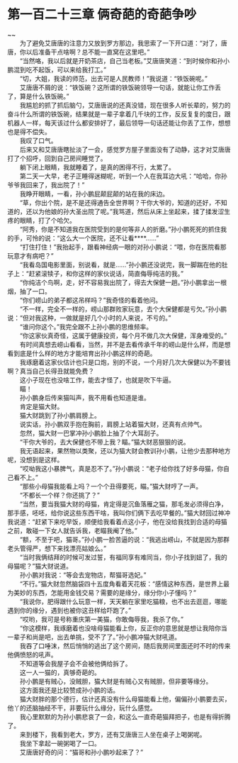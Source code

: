 # 第一百二十三章 俩奇葩的奇葩争吵

~~
            <br>　　为了避免艾唐唐的注意力又放到罗方那边，我思索了一下开口道：“对了，唐唐，你以后准备干点啥啊？总不能一直窝在这里吧。”<br>　　“当然咯，我以后就是开奶茶店，自己当老板。”艾唐唐笑道：“到时候你和孙小鹏混到吃不起饭，可以来给我打工。”<br>　　“切，大姐，我读的师范，出去可是人民教师！”我说道：“铁饭碗呢。”<br>　　艾唐唐不屑的说：“铁饭碗？这所谓的铁饭碗领导一句话，就能让你工作丢了，算是什么铁饭碗。”<br>　　我尴尬的抓了抓后脑勺，艾唐唐说的还真没错，现在很多人听长辈的，努力的奋斗什么所谓的铁饭碗，结果就是一辈子拿着几千块的工作，反反复复的度日，跟机器人一样，每天该过什么都安排好了，最后领导一句话还能让你丢了工作，想想也是得不偿失。<br>　　我叹了口气。<br>　　后来又和艾唐唐瞎扯淡了一会，感觉罗方屋子里面没有了动静，这才对艾唐唐打了个招呼，回到自己房间睡觉了。<br>　　躺下闭上眼睛，我就睡着了，是真的困得不行，太累了。<br>　　第二天一大早，老子正睡得迷糊呢，听到一个人在我耳边大吼：“哈哈，你孙爷爷我回来了，我出院了！”<br>　　我睁开眼睛，一看，孙小鹏屁颠屁颠的站在我的床边。<br>　　“草，你出个院，是不是还得通告全世界啊？干你大爷的，知道的还好，不知道的，还以为他娘的孙大圣出院了呢。”我骂道，然后从床上坐起来，揉了揉发涩生疼的眼睛，打了个哈欠。<br>　　“阿秀，你是不知道我在医院受到的是何等非人的折磨。”孙小鹏死死的抓住我的手，可怜的说：“这么大一个医院，还不让看****……”<br>　　“打住打住！”我抬起手，跟看神经病一眼的对孙小鹏说：“喂，你在医院看那玩意才有病吧？”<br>　　“我看岛国电影里面，别说看，就是……”孙小鹏还没说完，我一脚踹在他的肚子上：“赶紧滚犊子，和你这样的家伙说话，简直侮辱纯洁的我。”<br>　　“你纯洁个鸟啊，走，好不容易我出院了，得去大保健一趟。”孙小鹏拿出一根烟，抽了一口。<br>　　“你们崂山的弟子都这吊样吗？”我奇怪的看着他问。<br>　　“不一样，完全不一样的，崂山那群败家玩意，去个大保健都是亏欠。”孙小鹏说：“但对我这种，一做就是好几个小时的人来说，不亏的。”<br>　　“谁问你这个。”我完全跟不上孙小鹏的思维频率。<br>　　“你这家伙真奇怪，这属于健康投资，每个月不做几次大保健，浑身难受的。”<br>　　有时间真想去崂山看看，当然，并不是去看传承千年的崂山是什么样，而是想看到底是什么样的地方才能培育出孙小鹏这样的奇葩。<br>　　我琢磨着这家伙估计也只是口炮，别的不说，一个月好几次大保健以为不要钱啊？真当自己长得丑就能免费？<br>　　这小子现在也没啥工作，能去才怪了，也就是吹下牛逼。<br>　　瞄！<br>　　孙小鹏身后传来猫叫声，我不用看也知道是谁。<br>　　肯定是猫大财。<br>　　猫大财跳到了孙小鹏肩膀上。<br>　　说实话，孙小鹏双手抱在胸前，肩膀上站着猫大财，还真有点帅气。<br>　　忽然，猫大财一巴掌冲孙小鹏脸上抽了个大耳刮子。<br>　　“干你大爷的，去大保健也不带上我？瞄。”猫大财恶狠狠的说。<br>　　我无语起来，果然物以类聚，还以为猫大财会教训孙小鹏，让他少去那种地方呢，没想到是这样。<br>　　“哎呦我这小暴脾气，真是忍不了。”孙小鹏说：“老子给你找了好多母猫，你自己看不上。”<br>　　“那些小母猫我能看上吗？一个个丑得要死，瞄。”猫大财哼了一声。<br>　　“不都长一个样？你还挑了？”<br>　　“当然，要当我猫大财的母猫，肯定得是沉鱼落雁之猫，那毛发必须得白净，那手感，呸呸，给你说这些东西干啥，我叫你们俩下去吃早餐的。”猫大财回过神冲我说道：“赶紧下来吃早饭，顺便给我看着点这小子，他在没给我找到合适的母猫之前，敢碰一下女人就告诉我，老瞄我阉了他。”<br>　　“额，不至于吧，猫哥。”孙小鹏一脸苦逼的说：“我逃出崂山，不就是因为那群老头管得严，想下来找漂亮姑娘么。”<br>　　“当时我俩结拜的时候可发过誓，有福同享有难同当，你小子找到妞了，我的母猫呢？”猫大财说道。<br>　　孙小鹏对我说：“等会去宠物店，帮猫哥选妃。”<br>　　“不行。”猫大财忽然脑袋四十五度角看着天花板：“感情这种东西，是世界上最为美妙的东西，怎能用金钱交易？需要的是缘分，缘分你小子懂吗？”<br>　　“我说你，肥得跟什么玩意一样，天天躺在家里吃猫粮，也不出去逛逛，哪能遇到你的缘分，遇到也被你这丑样给吓跑了。”<br>　　“哎哟，我可是号称重庆第一美猫，你敢侮辱我，我杀了你。”<br>　　“你这模样，我琢磨着也没啥母猫能看上你，反正你的意思就是想让我陪你当一辈子和尚是吧，出去单挑，受不了了。”孙小鹏冲猫大财吼道。<br>　　我吞了口唾沫，然后悄悄的逃出了这个房间，随后我房间里面还时不时的传来他俩愤怒的吼声。<br>　　不知道等会我屋子会不会被他俩给拆了。<br>　　这一人一猫的，真够奇葩的。<br>　　孙小鹏是有贼心，没贼胆，猫大财是有贼心又有贼胆，但非要等缘分。<br>　　这方面我还是比较赞成孙小鹏的话。<br>　　猫大财胖的那个德行，估计还真没有什么母猫能看上他，偏偏孙小鹏要去买，他丫的还脑抽经不干，非要玩什么缘分，玩什么感觉。<br>　　我心里默默的为孙小鹏悲哀了一会，和这么一直奇葩猫拜把子，也是有得折腾了。<br>　　来到楼下，我看到老大，罗方，还有艾唐唐三人坐在桌子上喝粥呢。<br>　　我坐下拿起一碗粥喝了一口。<br>　　艾唐唐好奇的问：“猫哥和孙小鹏吵起来了？”<br>
	